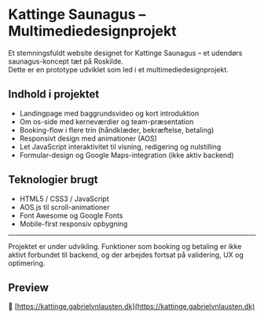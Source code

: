 # Kattinge Saunagus – Multimediedesignprojekt

Et stemningsfuldt website designet for Kattinge Saunagus – et udendørs saunagus-koncept tæt på Roskilde.  
Dette er en prototype udviklet som led i et multimediedesignprojekt.

## Indhold i projektet

- Landingpage med baggrundsvideo og kort introduktion  
- Om os-side med kerneværdier og team-præsentation  
- Booking-flow i flere trin (håndklæder, bekræftelse, betaling)  
- Responsivt design med animationer (AOS)  
- Let JavaScript interaktivitet til visning, redigering og nulstilling  
- Formular-design og Google Maps-integration (ikke aktiv backend)

## Teknologier brugt

- HTML5 / CSS3 / JavaScript  
- AOS.js til scroll-animationer  
- Font Awesome og Google Fonts  
- Mobile-first responsiv opbygning

---

Projektet er under udvikling. Funktioner som booking og betaling er ikke aktivt forbundet til backend, og der arbejdes fortsat på validering, UX og optimering.

## Preview

🔗 [https://kattinge.gabrielvnlausten.dk](https://kattinge.gabrielvnlausten.dk)
